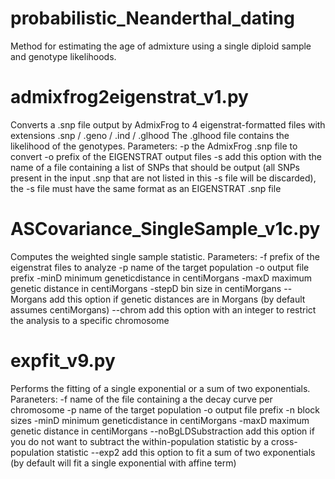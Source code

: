 # probabilistic_Neanderthal_dating
Method for estimating the age of admixture using a single diploid sample and genotype likelihoods.

# admixfrog2eigenstrat_v1.py
Converts a \.snp file output by AdmixFrog to 4 eigenstrat-formatted files with extensions .snp / .geno / .ind / .glhood
The .glhood file contains the likelihood of the genotypes.
Parameters:
  -p the AdmixFrog .snp file to convert
  -o prefix of the EIGENSTRAT output files
  -s add this option with the name of a file containing a list of SNPs that should be output (all SNPs present in the input .snp that are not listed in this -s file will be discarded), the -s file must have the same format as an EIGENSTRAT .snp file

# ASCovariance_SingleSample_v1c.py
Computes the weighted single sample statistic.
Parameters:
  -f  prefix of the eigenstrat files to analyze
  -p  name of the target population
  -o  output file prefix
  -minD minimum geneticdistance in centiMorgans
  -maxD maximum genetic distance in centiMorgans
  -stepD  bin size in centiMorgans
  --Morgans add this option if genetic distances are in Morgans (by default assumes centiMorgans)
  --chrom add this option with an integer to restrict the analysis to a specific chromosome
  
  # expfit_v9.py
  Performs the fitting of a single exponential or a sum of two exponentials.
  Paraneters:
    -f  name of the file containing a the decay curve per chromosome
    -p  name of the target population
    -o  output file prefix
    -n  block sizes
    -minD minimum geneticdistance in centiMorgans
    -maxD maximum genetic distance in centiMorgans
    --noBgLDSubstraction  add this option if you do not want to subtract the within-population statistic by a cross-population statistic
    --exp2  add this option to fit a sum of two exponentials (by default will fit a single exponential with affine term)
 

